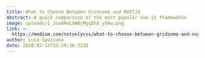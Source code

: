 ```yaml
---
title: What to Choose Between Gridsome and NUXTJS
abstract: A quick comparison of the most popular Vue.js frameworks
image: uploads/1_JoaARwL9WNjMgqDh8_y9Aw.png
link: >-
  https://medium.com/notonlycss/what-to-choose-between-gridsome-and-nuxtjs-2aa996ead089?source=friends_link&sk=f0d3174de9c76a41c274f42427b06c57
author: Luca Spezzano
date: 2020-02-12T12:59:36.723Z
---
```


